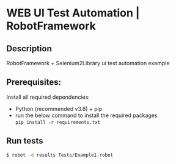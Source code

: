 # WEB UI Test Automation | RobotFramework

## Description
RobotFramework + Selenium2Library ui test automation example

## Prerequisites:
Install all required dependencies:
- Python (recommended v3.8) + pip
- run the below command to install the required packages \
```pip install -r requirements.txt```

## Run tests
```bash
$ robot -d results Tests/Example1.robot 
```